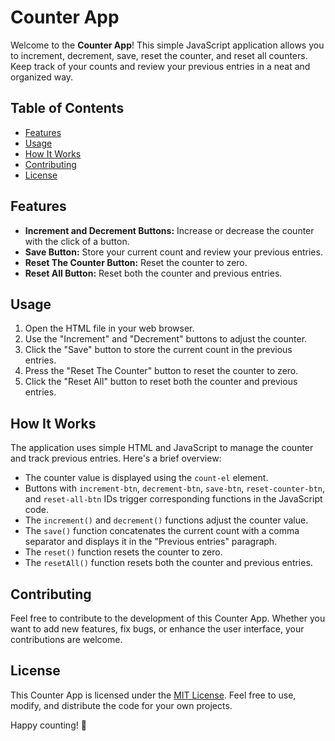 # Counter App

Welcome to the **Counter App**! This simple JavaScript application allows you to increment, decrement, save, reset the counter, and reset all counters. Keep track of your counts and review your previous entries in a neat and organized way.

## Table of Contents

-   [Features](#features)
-   [Usage](#usage)
-   [How It Works](#how-it-works)
-   [Contributing](#contributing)
-   [License](#license)

## Features

-   **Increment and Decrement Buttons:** Increase or decrease the counter with the click of a button.
-   **Save Button:** Store your current count and review your previous entries.
-   **Reset The Counter Button:** Reset the counter to zero.
-   **Reset All Button:** Reset both the counter and previous entries.

## Usage

1. Open the HTML file in your web browser.
2. Use the "Increment" and "Decrement" buttons to adjust the counter.
3. Click the "Save" button to store the current count in the previous entries.
4. Press the "Reset The Counter" button to reset the counter to zero.
5. Click the "Reset All" button to reset both the counter and previous entries.

## How It Works

The application uses simple HTML and JavaScript to manage the counter and track previous entries. Here's a brief overview:

-   The counter value is displayed using the `count-el` element.
-   Buttons with `increment-btn`, `decrement-btn`, `save-btn`, `reset-counter-btn`, and `reset-all-btn` IDs trigger corresponding functions in the JavaScript code.
-   The `increment()` and `decrement()` functions adjust the counter value.
-   The `save()` function concatenates the current count with a comma separator and displays it in the "Previous entries" paragraph.
-   The `reset()` function resets the counter to zero.
-   The `resetAll()` function resets both the counter and previous entries.

## Contributing

Feel free to contribute to the development of this Counter App. Whether you want to add new features, fix bugs, or enhance the user interface, your contributions are welcome.

## License

This Counter App is licensed under the [MIT License](LICENSE). Feel free to use, modify, and distribute the code for your own projects.

Happy counting! 🚀
